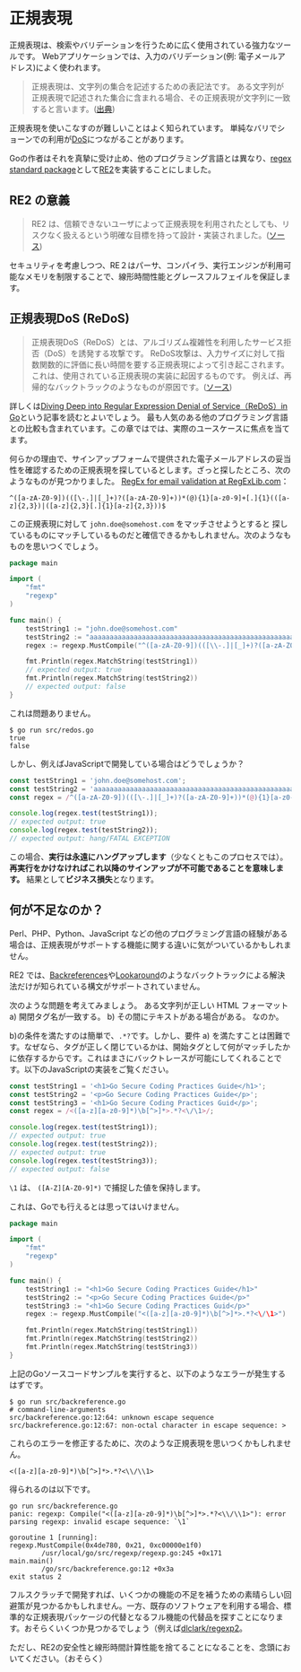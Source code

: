 正規表現
===================

正規表現は、検索やバリデーションを行うために広く使用されている強力なツールです。
Webアプリケーションでは、入力のバリデーション(例: 電子メールアドレス)によく使われます。

> 正規表現は、文字列の集合を記述するための表記法です。
> ある文字列が正規表現で記述された集合に含まれる場合、その正規表現が文字列に一致すると言います。([出典][1])

正規表現を使いこなすのが難しいことはよく知られています。
単純なバリでショーンでの利用が[DoS][2]につながることがあります。

Goの作者はそれを真摯に受け止め、他のプログラミング言語とは異なり、[regex standard package][4]として[RE2][3]を実装することにしました。

## RE2 の意義

> RE2 は、信頼できないユーザによって正規表現を利用されたとしても、リスクなく扱えるという明確な目標を持って設計・実装されました。([ソース][10])

セキュリティを考慮しつつ、RE２はパーサ、コンパイラ、実行エンジンが利用可能なメモリを制限することで、線形時間性能とグレースフルフェイルを保証します。

## 正規表現DoS (ReDoS)

> 正規表現DoS（ReDoS）とは、アルゴリズム複雑性を利用したサービス拒否（DoS）を誘発する攻撃です。
> ReDoS攻撃は、入力サイズに対して指数関数的に評価に長い時間を要する正規表現によって引き起こされます。
> これは、使用されている正規表現の実装に起因するものです。
> 例えば、再帰的なバックトラックのようなものが原因です。([ソース][8])

詳しくは[Diving Deep into Regular Expression Denial of Service（ReDoS）in Go][8]という記事を読むとよいでしょう。
最も人気のある他のプログラミング言語との比較も含まれています。この章ではでは、実際のユースケースに焦点を当てます。

何らかの理由で、サインアップフォームで提供された電子メールアドレスの妥当性を確認するための正規表現を探しているとします。ざっと探したところ、次のようなものが見つかりました。
[RegEx for email validation at RegExLib.com][9]：

```
^([a-zA-Z0-9])(([\-.]|[_]+)?([a-zA-Z0-9]+))*(@){1}[a-z0-9]+[.]{1}(([a-z]{2,3})|([a-z]{2,3}[.]{1}[a-z]{2,3}))$
```

この正規表現に対して `john.doe@somehost.com` をマッチさせようとすると
探しているものにマッチしているものだと確信できるかもしれません。次のようなもものを思いつくでしょう。

```go
package main

import (
    "fmt"
    "regexp"
)

func main() {
    testString1 := "john.doe@somehost.com"
    testString2 := "aaaaaaaaaaaaaaaaaaaaaaaaaaaaaaaaaaaaaaaaaaaaaaaaaaaaaaaa!"
    regex := regexp.MustCompile("^([a-zA-Z0-9])(([\\-.]|[_]+)?([a-zA-Z0-9]+))*(@){1}[a-z0-9]+[.]{1}(([a-z]{2,3})|([a-z]{2,3}[.]{1}[a-z]{2,3}))$")

    fmt.Println(regex.MatchString(testString1))
    // expected output: true
    fmt.Println(regex.MatchString(testString2))
    // expected output: false
}
```

これは問題ありません。

```
$ go run src/redos.go
true
false
```

しかし、例えばJavaScriptで開発している場合はどうでしょうか？


```JavaScript
const testString1 = 'john.doe@somehost.com';
const testString2 = 'aaaaaaaaaaaaaaaaaaaaaaaaaaaaaaaaaaaaaaaaaaaaaaaaaaaaaaaa!';
const regex = /^([a-zA-Z0-9])(([\-.]|[_]+)?([a-zA-Z0-9]+))*(@){1}[a-z0-9]+[.]{1}(([a-z]{2,3})|([a-z]{2,3}[.]{1}[a-z]{2,3}))$/;

console.log(regex.test(testString1));
// expected output: true
console.log(regex.test(testString2));
// expected output: hang/FATAL EXCEPTION

```

この場合、**実行は永遠にハングアップします**（少なくともこのプロセスでは）。**再実行をかけなければこれ以降のサインアップが不可能であることを意味します。**
結果として**ビジネス損失**となります。

## 何が不足なのか？

Perl、PHP、Python、JavaScript などの他のプログラミング言語の経験がある場合は、正規表現がサポートする機能に関する違いに気がついているかもしれません。

RE2 では、[Backreferences][5]や[Lookaround][6]のようなバックトラックによる解決法だけが知られている構文がサポートされていません。

次のような問題を考えてみましょう。
ある文字列が正しい HTML フォーマット
a) 開閉タグ名が一致する。
b) その間にテキストがある場合がある。
なのか。

b)の条件を満たすのは簡単で、`.*?`です。しかし、要件 a) を満たすことは困難です。なぜなら、タグが正しく閉じているかは、開始タグとして何がマッチしたかに依存するからです。これはまさにバックトレースが可能にしてくれることです。以下のJavaScriptの実装をご覧ください。

```JavaScript
const testString1 = '<h1>Go Secure Coding Practices Guide</h1>';
const testString2 = '<p>Go Secure Coding Practices Guide</p>';
const testString3 = '<h1>Go Secure Coding Practices Guid</p>';
const regex = /<([a-z][a-z0-9]*)\b[^>]*>.*?<\/\1>/;

console.log(regex.test(testString1));
// expected output: true
console.log(regex.test(testString2));
// expected output: true
console.log(regex.test(testString3));
// expected output: false

```

`\1` は、 `([A-Z][A-Z0-9]*)` で捕捉した値を保持します。

これは、Goでも行えるとは思ってはいけません。

```go
package main

import (
    "fmt"
    "regexp"
)

func main() {
    testString1 := "<h1>Go Secure Coding Practices Guide</h1>"
    testString2 := "<p>Go Secure Coding Practices Guide</p>"
    testString3 := "<h1>Go Secure Coding Practices Guid</p>"
    regex := regexp.MustCompile("<([a-z][a-z0-9]*)\b[^>]*>.*?<\/\1>")

    fmt.Println(regex.MatchString(testString1))
    fmt.Println(regex.MatchString(testString2))
    fmt.Println(regex.MatchString(testString3))
}

```

上記のGoソースコードサンプルを実行すると、以下のようなエラーが発生するはずです。

```
$ go run src/backreference.go
# command-line-arguments
src/backreference.go:12:64: unknown escape sequence
src/backreference.go:12:67: non-octal character in escape sequence: >
```

これらのエラーを修正するために、次のような正規表現を思いつくかもしれません。

```
<([a-z][a-z0-9]*)\b[^>]*>.*?<\\/\\1>
```

得られるのは以下です。

```
go run src/backreference.go
panic: regexp: Compile("<([a-z][a-z0-9]*)\b[^>]*>.*?<\\/\\1>"): error parsing regexp: invalid escape sequence: `\1`

goroutine 1 [running]:
regexp.MustCompile(0x4de780, 0x21, 0xc00000e1f0)
        /usr/local/go/src/regexp/regexp.go:245 +0x171
main.main()
        /go/src/backreference.go:12 +0x3a
exit status 2
```

フルスクラッチで開発すれば、いくつかの機能の不足を補うための素晴らしい回避策が見つかるかもしれません。一方、既存のソフトウェアを利用する場合、標準的な正規表現パッケージの代替となるフル機能の代替品を探すことになります。おそらくいくつか見つかるでしょう（例えば[dlclark/regexp2][7]。

ただし、RE2の安全性と線形時間計算性能を捨てることになることを、念頭においてください。（おそらく）

[1]: https://swtch.com/~rsc/regexp/regexp1.html
[2]: #regular-expression-denial-of-service-redos
[3]: https://github.com/google/re2/wiki
[4]: https://golang.org/pkg/regexp/
[5]: https://www.regular-expressions.info/backref.html
[6]: https://www.regular-expressions.info/lookaround.html
[7]: https://github.com/dlclark
[8]: https://www.checkmarx.com/2018/05/07/redos-go/
[9]: http://regexlib.com/REDetails.aspx?regexp_id=1757
[10]: https://github.com/google/re2/wiki/WhyRE2
